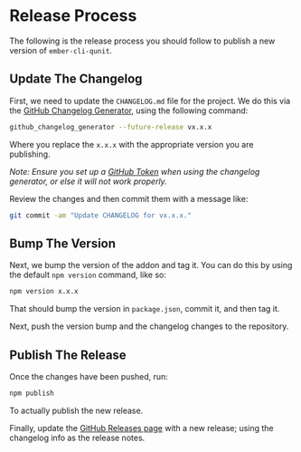 # Release Process

The following is the release process you should follow to publish a new version of `ember-cli-qunit`.

## Update The Changelog

First, we need to update the `CHANGELOG.md` file for the project. We do this via the [GitHub Changelog Generator](https://github.com/skywinder/github-changelog-generator/), using the following command:

```bash
github_changelog_generator --future-release vx.x.x
```

Where you replace the `x.x.x` with the appropriate version you are publishing.

_Note: Ensure you set up a [GitHub Token](https://github.com/skywinder/github-changelog-generator/#github-token) when using the changelog generator, or else it will not work properly._

Review the changes and then commit them with a message like:

```bash
git commit -am "Update CHANGELOG for vx.x.x."
```

## Bump The Version

Next, we bump the version of the addon and tag it. You can do this by using the default `npm version` command, like so:

```bash
npm version x.x.x
```

That should bump the version in `package.json`, commit it, and then tag it.

Next, push the version bump and the changelog changes to the repository.

## Publish The Release

Once the changes have been pushed, run:

```bash
npm publish
```

To actually publish the new release.

Finally, update the [GitHub Releases page](https://github.com/ember-cli/ember-cli-qunit/releases) with a new release; using the changelog info as the release notes.
